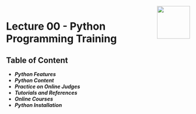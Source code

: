 <img align="right" width="90" height="90" src="https://github.com/cs-MohamedAyman/Computer-Science-Textbooks/blob/master/logos/python.jpg">

# Lecture 00 - Python Programming Training

## Table of Content

- ***Python Features***
- ***Python Content***
- ***Practice on Online Judges***
- ***Tutorials and References***
- ***Online Courses***
- ***Python Installation***
